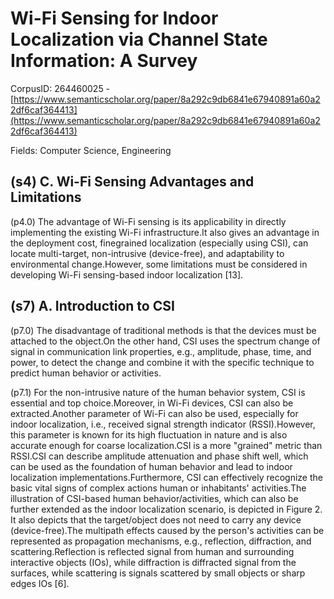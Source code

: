 # Wi-Fi Sensing for Indoor Localization via Channel State Information: A Survey

CorpusID: 264460025 - [https://www.semanticscholar.org/paper/8a292c9db6841e67940891a60a22df6caf364413](https://www.semanticscholar.org/paper/8a292c9db6841e67940891a60a22df6caf364413)

Fields: Computer Science, Engineering

## (s4) C. Wi-Fi Sensing Advantages and Limitations
(p4.0) The advantage of Wi-Fi sensing is its applicability in directly implementing the existing Wi-Fi infrastructure.It also gives an advantage in the deployment cost, finegrained localization (especially using CSI), can locate multi-target, non-intrusive (device-free), and adaptability to environmental change.However, some limitations must be considered in developing Wi-Fi sensing-based indoor localization [13].
## (s7) A. Introduction to CSI
(p7.0) The disadvantage of traditional methods is that the devices must be attached to the object.On the other hand, CSI uses the spectrum change of signal in communication link properties, e.g., amplitude, phase, time, and power, to detect the change and combine it with the specific technique to predict human behavior or activities.

(p7.1) For the non-intrusive nature of the human behavior system, CSI is essential and top choice.Moreover, in Wi-Fi devices, CSI can also be extracted.Another parameter of Wi-Fi can also be used, especially for indoor localization, i.e., received signal strength indicator (RSSI).However, this parameter is known for its high fluctuation in nature and is also accurate enough for coarse localization.CSI is a more "grained" metric than RSSI.CSI can describe amplitude attenuation and phase shift well, which can be used as the foundation of human behavior and lead to indoor localization implementations.Furthermore, CSI can effectively recognize the basic vital signs of complex actions human or inhabitants' activities.The illustration of CSI-based human behavior/activities, which can also be further extended as the indoor localization scenario, is depicted in Figure 2. It also depicts that the target/object does not need to carry any device (device-free).The multipath effects caused by the person's activities can be represented as propagation mechanisms, e.g., reflection, diffraction, and scattering.Reflection is reflected signal from human and surrounding interactive objects (IOs), while diffraction is diffracted signal from the surfaces, while scattering is signals scattered by small objects or sharp edges IOs [6].

